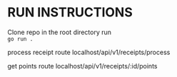 # RUN INSTRUCTIONS

Clone repo
in the root directory run  
```go run .```

process receipt route
localhost/api/v1/receipts/process

get points route
localhost/api/v1/receipts/:id/points
